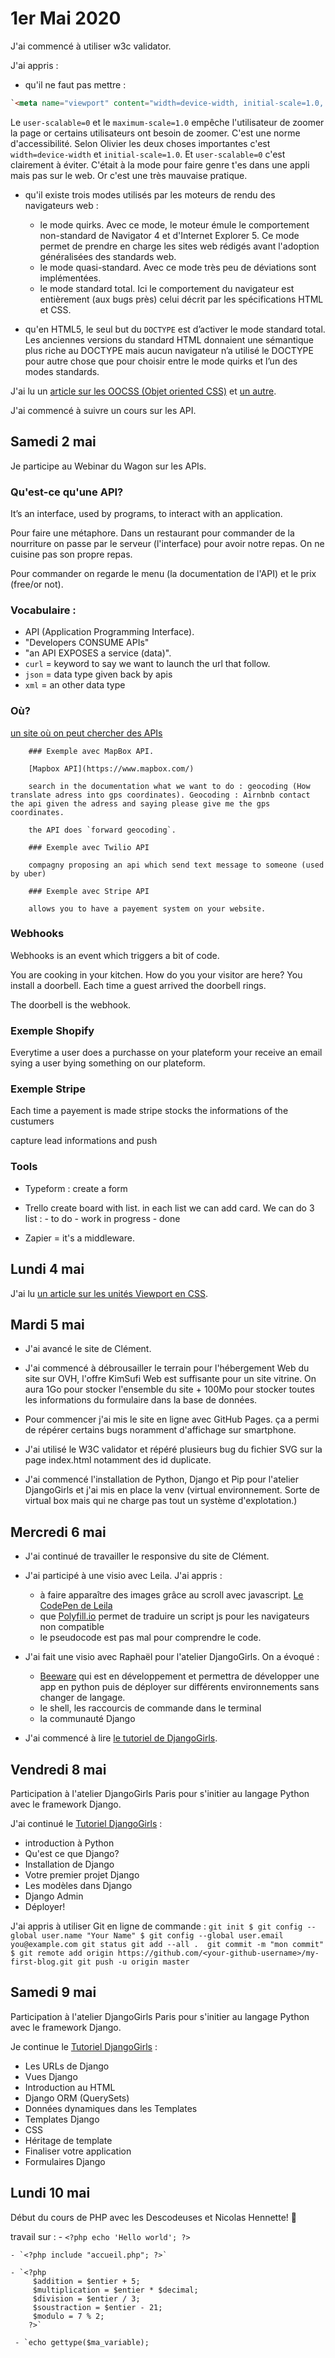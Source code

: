 # 1er Mai 2020

J'ai commencé à utiliser w3c validator.

J'ai appris : 
- qu'il ne faut pas mettre : 
```html
`<meta name="viewport" content="width=device-width, initial-scale=1.0, maximum-scale=1.0, shrink-to-fit=no, user-scalable=0" />`
```
Le `user-scalable=0` et le `maximum-scale=1.0` empêche l'utilisateur de zoomer la page or certains utilisateurs ont besoin de zoomer. C'est une norme d'accessibilité. Selon Olivier les deux choses importantes c'est `width=device-width` et `initial-scale=1.0`. Et `user-scalable=0` c'est clairement à éviter. C'était à la mode pour faire genre t'es dans une appli mais pas sur le web. Or c'est une très mauvaise pratique. 

- qu'il existe trois modes utilisés par les moteurs de rendu des navigateurs web : 
    - le mode quirks. Avec ce mode, le moteur émule le comportement non-standard de Navigator 4 et d'Internet Explorer 5. Ce mode permet de prendre en charge les sites web rédigés avant l'adoption généralisées des standards web.
    - le mode quasi-standard. Avec ce mode très peu de déviations sont implémentées.
    - le mode standard total. Ici le comportement du navigateur est entièrement (aux bugs près) celui décrit par les spécifications HTML et CSS. 

- qu'en HTML5, le seul but du `DOCTYPE` est d’activer le mode standard total. Les anciennes versions du standard HTML donnaient une sémantique plus riche au DOCTYPE mais aucun navigateur n’a utilisé le DOCTYPE pour autre chose que pour choisir entre le mode quirks et l’un des modes standards.

J'ai lu un [article sur les OOCSS (Objet oriented CSS)](https://www.alsacreations.com/article/lire/1641-bonnes-pratiques-en-css-bem-et-oocss.html) et [un autre](https://www.nicoespeon.com/fr/2013/05/plongee-au-coeur-de-oocss/).

J'ai commencé à suivre un cours sur les API.  

## Samedi 2 mai

Je participe au Webinar du Wagon sur les APIs.

### Qu'est-ce qu'une API?

It’s an interface, used by programs, to interact with an application.

Pour faire une métaphore. Dans un restaurant pour commander de la nourriture on passe par le serveur (l'interface) pour avoir notre repas. On ne cuisine pas son propre repas. 

Pour commander on regarde le menu (la documentation de l'API) et le prix (free/or not). 

### Vocabulaire : 
- API (Application Programming Interface). 
- "Developers CONSUME APIs" 
- "an API EXPOSES a service (data)".
- `curl` =  keyword to say we want to launch the url that follow. 
- `json` = data type given back by apis
- `xml` = an other data type 

 
### Où? 

[un site où on peut chercher des APIs](https://www.programmableweb.com/)

        ### Exemple avec MapBox API.

        [Mapbox API](https://www.mapbox.com/)

        search in the documentation what we want to do : geocoding (How translate adress into gps coordinates). Geocoding : Airnbnb contact the api given the adress and saying please give me the gps coordinates.

        the API does `forward geocoding`. 

        ### Exemple avec Twilio API

        compagny proposing an api which send text message to someone (used by uber)

        ### Exemple avec Stripe API

        allows you to have a payement system on your website.

### Webhooks

Webhooks is an event which triggers a bit of code. 

You are cooking in your kitchen. How do you your visitor are here? You install a doorbell. Each time a guest arrived the doorbell rings. 

The doorbell is the webhook.  
 
### Exemple Shopify
 
Everytime a user does a purchasse on your plateform your receive an email sying a user bying something on our plateform. 

### Exemple Stripe 

Each time a payement is made stripe stocks the informations of the custumers

capture lead informations and push 

### Tools 

- Typeform : create a form 

- Trello create board with list. in each list we can add card. We can do 3 list :
        - to do
        - work in progress
        - done

- Zapier = it's a middleware.


## Lundi 4 mai

J'ai lu [un article sur les unités Viewport en CSS](https://ishadeed.com/article/viewport-units/).


## Mardi 5 mai

- J'ai avancé le site de Clément. 

- J'ai commencé à débrousailler le terrain pour l'hébergement Web du site sur OVH, l'offre KimSufi Web est suffisante pour un site vitrine. On aura 1Go pour stocker l'ensemble du site + 100Mo pour stocker toutes les informations du formulaire dans la base de données.

- Pour commencer j'ai mis le site en ligne avec GitHub Pages. ça a permi de répérer certains bugs noramment d'affichage sur smartphone.

- J'ai utilisé le W3C validator et répéré plusieurs bug du fichier SVG sur la page index.html notamment des id duplicate. 

- J'ai commencé l'installation de Python, Django et Pip pour l'atelier DjangoGirls et j'ai mis en place la venv (virtual environnement. Sorte de virtual box mais qui ne  charge pas tout un système d'explotation.)

## Mercredi 6 mai

- J'ai continué de travailler le responsive du site de Clément. 

- J'ai participé à une visio avec Leila. J'ai appris : 
    - à faire apparaître des images grâce au scroll avec javascript. [Le CodePen de Leila](https://codepen.io/leiluspocus/pen/oNjExNg?editors=1111)
    - que [Polyfill.io](https://polyfill.io/v3/) permet de traduire un script js pour les navigateurs non compatible
    - le pseudocode est pas mal pour comprendre le code.
        
- J'ai fait une visio avec Raphaël pour l'atelier DjangoGirls. On a évoqué : 
    - [Beeware](https://beeware.org/) qui est en développement et permettra de développer une app en python puis de déployer sur différents environnements sans changer de langage. 
    - le shell, les raccourcis de commande dans le terminal
    - la communauté Django

- J'ai commencé à lire [le tutoriel de DjangoGirls](https://tutorial.djangogirls.org/fr/python_introduction/).

## Vendredi 8 mai 

Participation à l'atelier DjangoGirls Paris pour s'initier au langage Python avec le framework Django. 

J'ai continué le [Tutoriel DjangoGirls](https://tutorial.djangogirls.org/fr/) : 
- introduction à Python
- Qu'est ce que Django?
- Installation de Django
- Votre premier projet Django
- Les modèles dans Django
- Django Admin
- Déployer! 

J'ai appris à utiliser Git en ligne de commande : 
    `git init
    $ git config --global user.name "Your Name"
    $ git config --global user.email you@example.com
    git status
    git add --all . 
    git commit -m "mon commit"
    $ git remote add origin https://github.com/<your-github-username>/my-first-blog.git
    git push -u origin master`


## Samedi 9 mai 

Participation à l'atelier DjangoGirls Paris pour s'initier au langage Python avec le framework Django.

Je continue le [Tutoriel DjangoGirls](https://tutorial.djangogirls.org/fr/) : 
- Les URLs de Django
- Vues Django
- Introduction au HTML
- Django ORM (QuerySets)
- Données dynamiques dans les Templates
- Templates Django
- CSS
- Héritage de template
- Finaliser votre application
- Formulaires Django

## Lundi 10 mai

Début du cours de PHP avec les Descodeuses et Nicolas Hennette! 🎉

travail sur : 
    - `<?php echo 'Hello world'; ?>`
    
    - `<?php include "accueil.php"; ?>`
    
    - `<?php 
         $addition = $entier + 5;
         $multiplication = $entier * $decimal;
         $division = $entier / 3;
         $soustraction = $entier - 21;
         $modulo = 7 % 2;    
        ?>`
        
     - `echo gettype($ma_variable);
    


        


